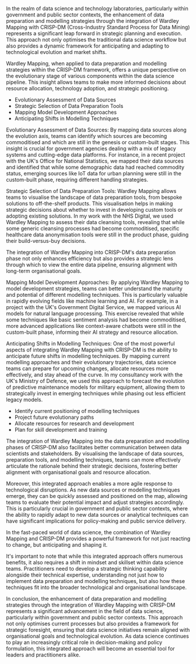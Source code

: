 In the realm of data science and technology laboratories, particularly within government and public sector contexts, the enhancement of data preparation and modelling strategies through the integration of Wardley Mapping with CRISP-DM (Cross-Industry Standard Process for Data Mining) represents a significant leap forward in strategic planning and execution. This approach not only optimises the traditional data science workflow but also provides a dynamic framework for anticipating and adapting to technological evolution and market shifts.

Wardley Mapping, when applied to data preparation and modelling strategies within the CRISP-DM framework, offers a unique perspective on the evolutionary stage of various components within the data science pipeline. This insight allows teams to make more informed decisions about resource allocation, technology adoption, and strategic positioning.

- Evolutionary Assessment of Data Sources
- Strategic Selection of Data Preparation Tools
- Mapping Model Development Approaches
- Anticipating Shifts in Modelling Techniques

Evolutionary Assessment of Data Sources: By mapping data sources along the evolution axis, teams can identify which sources are becoming commoditised and which are still in the genesis or custom-built stages. This insight is crucial for government agencies dealing with a mix of legacy systems and cutting-edge data platforms. For instance, in a recent project with the UK's Office for National Statistics, we mapped their data sources and identified that while some demographic data had reached commodity status, emerging sources like IoT data for urban planning were still in the custom-built phase, requiring different handling strategies.

Strategic Selection of Data Preparation Tools: Wardley Mapping allows teams to visualise the landscape of data preparation tools, from bespoke solutions to off-the-shelf products. This visualisation helps in making strategic decisions about whether to invest in developing custom tools or adopting existing solutions. In my work with the NHS Digital, we used Wardley Mapping to assess their data cleansing tools, revealing that while some generic cleansing processes had become commoditised, specific healthcare data anonymisation tools were still in the product phase, guiding their build-versus-buy decisions.

The integration of Wardley Mapping into CRISP-DM's data preparation phase not only enhances efficiency but also provides a strategic lens through which to view the entire data pipeline, ensuring alignment with long-term organisational goals.

Mapping Model Development Approaches: By applying Wardley Mapping to model development strategies, teams can better understand the maturity and potential of different modelling techniques. This is particularly valuable in rapidly evolving fields like machine learning and AI. For example, in a project with the UK's Government Digital Service, we mapped various AI models for natural language processing. This exercise revealed that while some techniques like basic sentiment analysis had become commoditised, more advanced applications like context-aware chatbots were still in the custom-built phase, informing their AI strategy and resource allocation.

Anticipating Shifts in Modelling Techniques: One of the most powerful aspects of integrating Wardley Mapping with CRISP-DM is the ability to anticipate future shifts in modelling techniques. By mapping current modelling approaches and their evolutionary trajectories, data science teams can prepare for upcoming changes, allocate resources more effectively, and stay ahead of the curve. In my consultancy work with the UK's Ministry of Defence, we used this approach to forecast the evolution of predictive maintenance models for military equipment, allowing them to strategically invest in emerging techniques while phasing out less efficient legacy models.

- Identify current positioning of modelling techniques
- Project future evolutionary paths
- Allocate resources for research and development
- Plan for skill development and training

The integration of Wardley Mapping into the data preparation and modelling phases of CRISP-DM also facilitates better communication between data scientists and stakeholders. By visualising the landscape of data sources, preparation tools, and modelling techniques, teams can more effectively articulate the rationale behind their strategic decisions, fostering better alignment with organisational goals and resource allocation.

Moreover, this integrated approach enables a more agile response to technological disruptions. As new data sources or modelling techniques emerge, they can be quickly assessed and positioned on the map, allowing teams to evaluate their potential impact and adjust strategies accordingly. This is particularly crucial in government and public sector contexts, where the ability to rapidly adapt to new data sources or analytical techniques can have significant implications for policy-making and public service delivery.

In the fast-paced world of data science, the combination of Wardley Mapping and CRISP-DM provides a powerful framework for not just reacting to change, but anticipating and shaping it.

It's important to note that while this integrated approach offers numerous benefits, it also requires a shift in mindset and skillset within data science teams. Practitioners need to develop a strategic thinking capability alongside their technical expertise, understanding not just how to implement data preparation and modelling techniques, but also how these techniques fit into the broader technological and organisational landscape.

In conclusion, the enhancement of data preparation and modelling strategies through the integration of Wardley Mapping with CRISP-DM represents a significant advancement in the field of data science, particularly within government and public sector contexts. This approach not only optimises current processes but also provides a framework for strategic foresight, ensuring that data science initiatives remain aligned with organisational goals and technological evolution. As data science continues to play an increasingly critical role in decision-making and policy formulation, this integrated approach will become an essential tool for leaders and practitioners alike.